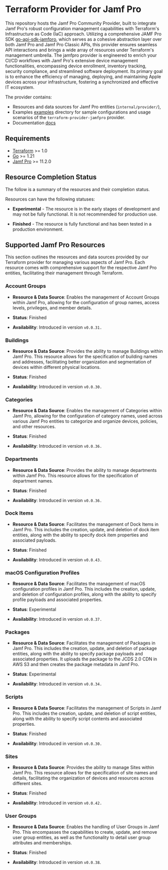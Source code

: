 # Terraform Provider for Jamf Pro

This repository hosts the Jamf Pro Community Provider, built to integrate Jamf Pro's robust configuration management capabilities with Terraform's Infrastructure as Code (IaC) approach. Utilizing a comprehensive JAMF Pro SDK [go-api-sdk-jamfpro](https://github.com/deploymenttheory/go-api-sdk-jamfpro), which serves as a cohesive abstraction layer over both Jamf Pro and Jamf Pro Classic APIs, this provider ensures seamless API interactions and brings a wide array of resources under Terraform's management umbrella. The jamfpro provider is engineered to enrich your CI/CD workflows with Jamf Pro's extensive device management functionalities, encompassing device enrollment, inventory tracking, security compliance, and streamlined software deployment. Its primary goal is to enhance the efficiency of managing, deploying, and maintaining Apple devices across your infrastructure, fostering a synchronized and effective IT ecosystem.

The provider contains:

- Resources and data sources for Jamf Pro entities (`internal/provider/`),
- Examples [examples](https://github.com/deploymenttheory/terraform-provider-jamfpro/tree/main/examples) directory for sample configurations and usage scenarios of the `terraform-provider-jamfpro` provider. 
- Documentation [docs](https://github.com/deploymenttheory/terraform-provider-jamfpro/tree/main/docs)

## Requirements

- [Terraform](https://developer.hashicorp.com/terraform/downloads) >= 1.0
- [Go](https://golang.org/doc/install) >= 1.21
- [Jamf Pro](https://www.jamf.com/) >= 11.2.0

## Resource Completion Status

The follow is a summary of the resources and their completion status.

Resources can have the following statuses:

- **Experimental** - The resource is in the early stages of development and may not be fully functional. It is not recommended for production use.

- **Finished** - The resource is fully functional and has been tested in a production environment.

## Supported Jamf Pro Resources

This section outlines the resources and data sources provided by our Terraform provider for managing various aspects of Jamf Pro. Each resource comes with comprehensive support for the respective Jamf Pro entities, facilitating their management through Terraform.

### Account Groups

- **Resource & Data Source**: Enables the management of Account Groups within Jamf Pro, allowing for the configuration of group names, access levels, privileges, and member details.

- **Status**: Finished
- **Availability**: Introduced in version `v0.0.31.`

### Buildings

- **Resource & Data Source**: Provides the ability to manage Buildings within Jamf Pro. This resource allows for the specification of building names and addresses, facilitating better organization and segmentation of devices within different physical locations.

- **Status**: Finished
- **Availability**: Introduced in version  `v0.0.30.`

### Categories

- **Resource & Data Source**: Enables the management of Categories within Jamf Pro, allowing for the configuration of category names, used across various Jamf Pro entities to categorize and organize devices, policies, and other resources.

- **Status**: Finished
- **Availability**: Introduced in version `v0.0.36.`

### Departments

- **Resource & Data Source**: Provides the ability to manage departments within Jamf Pro. This resource allows for the specification of department names.

- **Status**: Finished
- **Availability**: Introduced in version `v0.0.36.`

### Dock Items

- **Resource & Data Source**: Facilitates the management of Dock Items in Jamf Pro. This includes the creation, update, and deletion of dock item entities, along with the ability to specify dock item properties and associated payloads.

- **Status**: Finished
- **Availability**: Introduced in version `v0.0.43.`

### macOS Configuration Profiles

- **Resource & Data Source**: Facilitates the management of macOS configuration profiles in Jamf Pro. This includes the creation, update, and deletion of configuration profiles, along with the ability to specify profile payloads and associated properties.

- **Status**: Experimental
- **Availability**: Introduced in version `v0.0.37.`

### Packages

- **Resource & Data Source**: Facilitates the management of Packages in Jamf Pro. This includes the creation, update, and deletion of package entities, along with the ability to specify package payloads and associated properties. It uploads the package to the JCDS 2.0 CDN in AWS S3 and then creates the
package metadata in Jamf Pro.

- **Status**: Experimental
- **Availability**: Introduced in version  `v0.0.34.`

### Scripts

- **Resource & Data Source**: Facilitates the management of Scripts in Jamf Pro. This includes the creation, update, and deletion of script entities, along with the ability to specify script contents and associated properties.

- **Status**: Finished
- **Availability**: Introduced in version `v0.0.30.`

### Sites

- **Resource & Data Source**: Provides the ability to manage Sites within Jamf Pro. This resource allows for the specification of site names and details, facilitating the organization of devices and resources across different sites.

- **Status**: Finished
- **Availability**: Introduced in version `v0.0.42.`

### User Groups

- **Resource & Data Source**: Enables the handling of User Groups in Jamf Pro. This encompasses the capabilities to create, update, and remove user group entities, as well as the functionality to detail user group attributes and memberships.

- **Status**: Finished
- **Availability**: Introduced in version `v0.0.38`.
